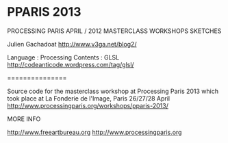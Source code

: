 PPARIS 2013
===============
PROCESSING PARIS APRIL / 2012
MASTERCLASS WORKSHOPS SKETCHES

Julien Gachadoat
http://www.v3ga.net/blog2/

Language : Processing 
Contents : GLSL
http://codeanticode.wordpress.com/tag/glsl/


===============

Source code for the masterclass workshop at Processing Paris 2013
which took place at La Fonderie de l'Image, Paris 26/27/28 April
http://www.processingparis.org/workshops/pparis-2013/

MORE INFO

http://www.freeartbureau.org
http://www.processingparis.org




